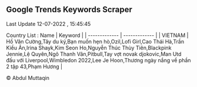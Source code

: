 

## Google Trends Keywords Scraper 
 
Last Update 12-07-2022 , 15:45:45

Country List :
 Name  | Keyword |
| ------------- | ------------- |
| VIETNAM | Hồ Văn Cường,Tây du ký,Bạn muốn hẹn hò,Ozil,Lofi Girl,Cao Thái Hà,Trần Kiều Ân,Irina Shayk,Kim Seon Ho,Nguyễn Thúc Thùy Tiên,Blackpink Jennie,Lệ Quyên,Ngô Thanh Vân,Pitbull,Tay vợt novak djokovic,Man Utd đấu với Liverpool,Wimbledon 2022,Lee Je Hoon,Thương ngày nắng về phần 2 tập 43,Phạm Hương |



© Abdul Muttaqin 
